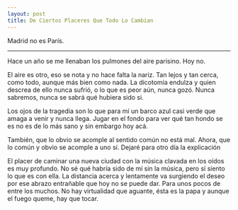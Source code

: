 ```yaml
---
layout: post
title: De Ciertos Placeres Que Todo Lo Cambian
---
```


Madrid no es París.

-----

Hace un año se me llenaban los pulmones del aire parisino. Hoy no.  

El aire es otro, eso se nota y no hace falta la nariz. Tan lejos y tan cerca, como todo, aunque más bien como nada. La dicotomía endulza y quien descrea de ello nunca sufrió, o lo que es peor aún, nunca gozó. Nunca sabremos, nunca se sabrá qué hubiera sido si.  

Los ojos de la tragedia son lo que para mí un barco azul casi verde que amaga a venir y nunca llega. Jugar en el fondo para ver qué tan hondo se es no es de lo más sano y sin embargo hoy acá.  

También, que lo obvio se acomple al sentido común no está mal. Ahora, que lo común y obvio se acomple a uno sí. Dejaré para otro día la explicación

El placer de caminar una nueva ciudad con la música clavada en los oídos es muy profundo. No sé qué habría sido de mí sin la música, pero sí siento lo que es con ella. La distancia acerca y lentamente va surgiendo el deseo por ese abrazo entrañable que hoy no se puede dar. Para unos pocos de entre los muchos. No hay virtualidad que aguante, ésta es la papa y aunque el fuego queme, hay que tocar.